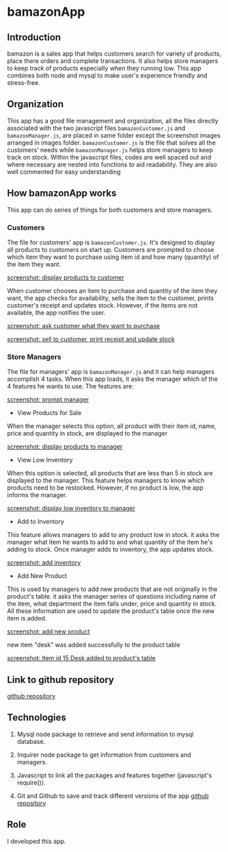 # bamazonApp



## Introduction

bamazon is a sales app that helps customers search for variety of products, place there orders and complete transactions. It also helps store managers to keep track of products especially when they running low. This app combines both node and mysql to make user's experience friendly and stress-free.


## Organization

This app has a good file management and organization, all the files directly associated with the two javascript files `bamazonCustomer.js` and `bamazonManager.js`, are placed in same folder except the screenshot images arranged in images folder. `bamazonCustomer.js` is the file that solves all the customers' needs while `bamazonManager.js` helps store managers to keep track on stock.
Within the javascript files, codes are well spaced out and where necessary are nested into functions to aid readability. They are also well commented for easy understanding




## How bamazonApp works

This app can do series of things for both customers and store managers. 

### Customers

The file for customers' app is `bamazonCustomer.js`. It's designed to display all products to customers on start up. Customers are prompted to choose which item they want to purchase using item id and how many (quantity) of the item they want.

[screenshot: display products to customer](images/showproducts.png)

When customer chooses an item to purchase and quantity of the item they want, the app checks for availability, sells the item to the customer, prints customer's receipt and updates stock.
However, if the items are not available, the app notifies the user.

[screenshot: ask customer what they want to purchase](images/askcustomer.png)

[screenshot: sell to customer, print receipt and update stock](images/sellproduct.png)



### Store Managers

The file for managers' app is `bamazonManager.js` and it can help managers accomplish 4 tasks. When this app loads, it asks the manager which of the 4 features he wants to use. The features are:

[screenshot: prompt manager](images/promptmanager.png)


* View Products for Sale

When the manager selects this option, all product with their item id, name, price and quantity in stock, are displayed to the manager

[screenshot: display products to manager](images/viewproducts.png)


* View Low Inventory

When this option is selected, all products that are less than 5 in stock are displayed to the manager. This feature helps managers to know which products need to be restocked.
However, if no product is low, the app informs the manager.

[screenshot: display low inventory to manager](images/lowinventory.png)


* Add to Inventory

This feature allows managers to add to any product low in stock. it asks the manager what item he wants to add to and what quantity of the item he's adding to stock. Once manager adds to inventory, the app updates stock.

[screenshot: add inventory](images/addinventory.png)


* Add New Product

This is used by managers to add new products that are not originally in the product's table. it asks the manager series of questions including name of the item, what department the item falls under, price and quantity in stock. All these information are used to update the product's table once the new item is added.

[screenshot: add new product](images/addproduct.png)

new item "desk" was added successfully to the product table

[screenshot: Item id 15 Desk added to product's table](images/deskadded.png)



## Link to github repository

[github repository](https://github.com/Leostino/bamazon)



## Technologies

1. Mysql node package to retrieve and send information to mysql database.

2. Inquirer node package to get information from customers and managers.

3. Javascript to link all the packages and features together (javascript's require()).

4. Git and Github to save and track different versions of the app [github repository](https://github.com/Leostino/bamazon)



## Role

I developed this app.
